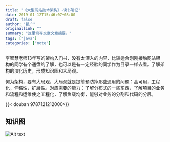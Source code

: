 ```yaml
---
title: "《大型网站技术架构》-读书笔记"
date: 2019-01-12T15:46:07+08:00
draft: false
author: "瞿广"
originallink: ""
summary: "这里填写文章文章摘要。"
tags: ["java"]
categories: ["note"]
---
```

李智慧老师13年写的架构入门书，没有太深入的内容，比较适合刚刚接触网站架构的同学有个通盘的了解，也可以是有一定经验的同学作为目录一样去看。了解架构的演化历史，形成知识图和大局观。

何为架构，要有大局观，大局观就是提前预防掉那些通用的问题：高可用，工程化，伸缩性，扩展性。对应需要的能力：了解分布式的一些东西，了解项目的业务和流程和运维使之工程化，了解负载均衡，能够对业务的分割和代码的分层。


{{< douban 9787121212000>}}
<!--more-->


## 知识图
![Alt text](/img/read-note/big-website-architecture.png)